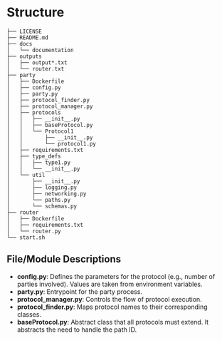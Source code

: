 # Structure

```
├── LICENSE
├── README.md
├── docs
│   └── documentation
├── outputs
│   ├── output*.txt
│   └── router.txt
├── party
│   ├── Dockerfile
│   ├── config.py
│   ├── party.py
│   ├── protocol_finder.py
│   ├── protocol_manager.py
│   ├── protocols
│   │   ├── __init__.py
│   │   ├── baseProtocol.py
│   │   └── Protocol1
│   │       ├── __init__.py
│   │       └── protocol1.py
│   ├── requirements.txt
│   ├── type_defs
│   │   ├── type1.py
│   │   └── __init__.py
│   └── util
│       ├── __init__.py
│       ├── logging.py
│       ├── networking.py
│       └── paths.py
│       └── schemas.py
├── router
│   ├── Dockerfile
│   ├── requirements.txt
│   └── router.py
└── start.sh
```

## File/Module Descriptions

- **config.py**: Defines the parameters for the protocol (e.g., number of parties involved). Values are taken from environment variables.  
- **party.py**: Entrypoint for the party process.  
- **protocol_manager.py**: Controls the flow of protocol execution.  
- **protocol_finder.py**: Maps protocol names to their corresponding classes.  
- **baseProtocol.py**: Abstract class that all protocols must extend. It abstracts the need to handle the path ID.
